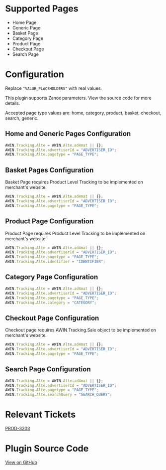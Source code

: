 
# Supported Pages

- Home Page
- Generic Page
- Basket Page
- Category Page
- Product Page
- Checkout Page
- Search Page

# Configuration

Replace `"VALUE_PLACEHOLDERS"` with real values.

This plugin supports Zanox parameters. View the source code for more
details.

Accepted page type values are: home, category, product, basket,
checkout, search, generic.

## Home and Generic Pages Configuration

``` javascript
AWIN.Tracking.Alte = AWIN.Alte.ad4mat || {};
AWIN.Tracking.Alte.advertiserId = "ADVERTISER_ID";
AWIN.Tracking.Alte.pagetype = "PAGE_TYPE";
```



## Basket Pages Configuration

Basket Page requires Product Level Tracking to be implemented on
merchant's website.

``` javascript
AWIN.Tracking.Alte = AWIN.Alte.ad4mat || {};
AWIN.Tracking.Alte.advertiserId = "ADVERTISER_ID";
AWIN.Tracking.Alte.pagetype = "PAGE_TYPE";
```



## Product Page Configuration

Product Page requires Product Level Tracking to be implemented on
merchant's website.

``` javascript
AWIN.Tracking.Alte = AWIN.Alte.ad4mat || {};
AWIN.Tracking.Alte.advertiserId = "ADVERTISER_ID";
AWIN.Tracking.Alte.pagetype = "PAGE_TYPE";
AWIN.Tracking.Alte.identifier = "IDENTIFIER";
```



## Category Page Configuration

``` javascript
AWIN.Tracking.Alte = AWIN.Alte.ad4mat || {};
AWIN.Tracking.Alte.advertiserId = "ADVERTISER_ID";
AWIN.Tracking.Alte.pagetype = "PAGE_TYPE";
AWIN.Tracking.Alte.category = "CATEGORY";
```



## Checkout Page Configuration

Checkout page requires AWIN.Tracking.Sale object to be implemented on
merchant's website.

``` javascript
AWIN.Tracking.Alte = AWIN.Alte.ad4mat || {};
AWIN.Tracking.Alte.advertiserId = "ADVERTISER_ID";
AWIN.Tracking.Alte.pagetype = "PAGE_TYPE";
```



## Search Page Configuration

``` javascript
AWIN.Tracking.Alte = AWIN.Alte.ad4mat || {};
AWIN.Tracking.Alte.advertiserId = "ADVERTISER_ID";
AWIN.Tracking.Alte.pagetype = "PAGE_TYPE";
AWIN.Tracking.Alte.searchQuery = "SEARCH_QUERY";
```



# Relevant Tickets

[PROD-3203](https://jira.awin.com/browse/PROD-3203)

# Plugin Source Code

[View on
GitHub](https://github.com/awin/awin-tracking/blob/master/web/thirdparty/alte.js)